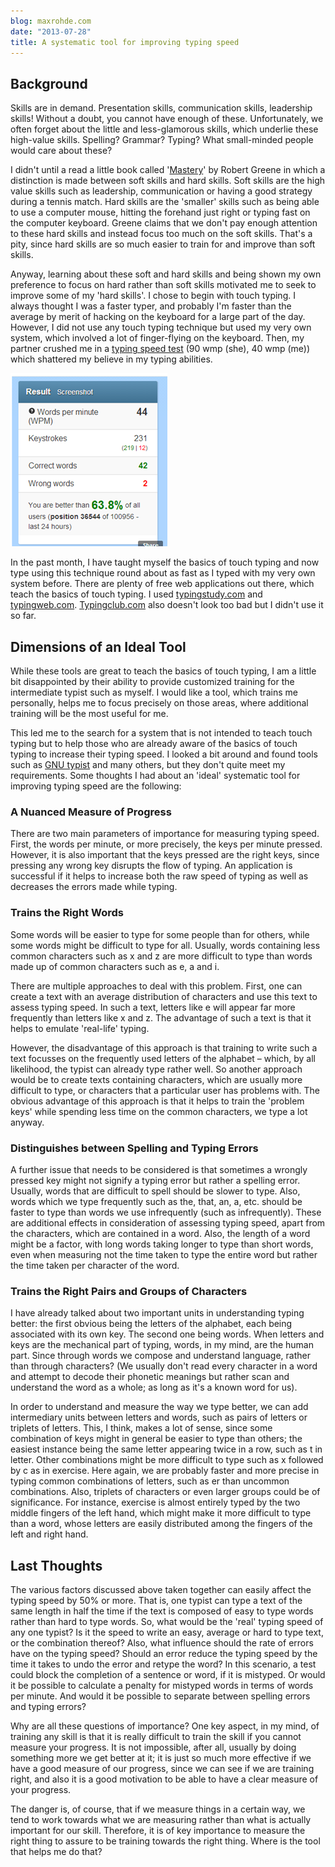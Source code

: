```yaml
---
blog: maxrohde.com
date: "2013-07-28"
title: A systematic tool for improving typing speed
---
```


## Background

Skills are in demand. Presentation skills, communication skills, leadership skills! Without a doubt, you cannot have enough of these. Unfortunately, we often forget about the little and less-glamorous skills, which underlie these high-value skills. Spelling? Grammar? Typing? What small-minded people would care about these?

I didn't until a read a little book called '[Mastery](<http://en.wikipedia.org/wiki/Mastery_(book)>)' by Robert Greene in which a distinction is made between soft skills and hard skills. Soft skills are the high value skills such as leadership, communication or having a good strategy during a tennis match. Hard skills are the 'smaller' skills such as being able to use a computer mouse, hitting the forehand just right or typing fast on the computer keyboard. Greene claims that we don't pay enough attention to these hard skills and instead focus too much on the soft skills. That's a pity, since hard skills are so much easier to train for and improve than soft skills.

Anyway, learning about these soft and hard skills and being shown my own preference to focus on hard rather than soft skills motivated me to seek to improve some of my 'hard skills'. I chose to begin with touch typing. I always thought I was a faster typer, and probably I'm faster than the average by merit of hacking on the keyboard for a large part of the day. However, I did not use any touch typing technique but used my very own system, which involved a lot of finger-flying on the keyboard. Then, my partner crushed me in a [typing speed test](http://10fastfingers.com/) (90 wmp (she), 40 wmp (me)) which shattered my believe in my typing abilities.

![](images/072813_0045_asystematic1.png)

In the past month, I have taught myself the basics of touch typing and now type using this technique round about as fast as I typed with my very own system before. There are plenty of free web applications out there, which teach the basics of touch typing. I used [typingstudy.com](http://www.typingstudy.com/) and [typingweb.com](http://www.typingweb.com/). [Typingclub.com](http://typingclub.com/typing-qwerty-en.html) also doesn't look too bad but I didn't use it so far.

## Dimensions of an Ideal Tool

While these tools are great to teach the basics of touch typing, I am a little bit disappointed by their ability to provide customized training for the intermediate typist such as myself. I would like a tool, which trains me personally, helps me to focus precisely on those areas, where additional training will be the most useful for me.

This led me to the search for a system that is not intended to teach touch typing but to help those who are already aware of the basics of touch typing to increase their typing speed. I looked a bit around and found tools such as [GNU typist](http://www.gnu.org/software/gtypist/) and many others, but they don't quite meet my requirements. Some thoughts I had about an 'ideal' systematic tool for improving typing speed are the following:

### A Nuanced Measure of Progress

There are two main parameters of importance for measuring typing speed. First, the words per minute, or more precisely, the keys per minute pressed. However, it is also important that the keys pressed are the right keys, since pressing any wrong key disrupts the flow of typing. An application is successful if it helps to increase both the raw speed of typing as well as decreases the errors made while typing.

### Trains the Right Words

Some words will be easier to type for some people than for others, while some words might be difficult to type for all. Usually, words containing less common characters such as x and z are more difficult to type than words made up of common characters such as e, a and i.

There are multiple approaches to deal with this problem. First, one can create a text with an average distribution of characters and use this text to assess typing speed. In such a text, letters like e will appear far more frequently than letters like x and z. The advantage of such a text is that it helps to emulate 'real-life' typing.

However, the disadvantage of this approach is that training to write such a text focusses on the frequently used letters of the alphabet – which, by all likelihood, the typist can already type rather well. So another approach would be to create texts containing characters, which are usually more difficult to type, or characters that a particular user has problems with. The obvious advantage of this approach is that it helps to train the 'problem keys' while spending less time on the common characters, we type a lot anyway.

### Distinguishes between Spelling and Typing Errors

A further issue that needs to be considered is that sometimes a wrongly pressed key might not signify a typing error but rather a spelling error. Usually, words that are difficult to spell should be slower to type. Also, words which we type frequently such as the, that, an, a, etc. should be faster to type than words we use infrequently (such as infrequently). These are additional effects in consideration of assessing typing speed, apart from the characters, which are contained in a word. Also, the length of a word might be a factor, with long words taking longer to type than short words, even when measuring not the time taken to type the entire word but rather the time taken per character of the word.

### Trains the Right Pairs and Groups of Characters

I have already talked about two important units in understanding typing better: the first obvious being the letters of the alphabet, each being associated with its own key. The second one being words. When letters and keys are the mechanical part of typing, words, in my mind, are the human part. Since through words we compose and understand language, rather than through characters? (We usually don't read every character in a word and attempt to decode their phonetic meanings but rather scan and understand the word as a whole; as long as it's a known word for us).

In order to understand and measure the way we type better, we can add intermediary units between letters and words, such as pairs of letters or triplets of letters. This, I think, makes a lot of sense, since some combination of keys might in general be easier to type than others; the easiest instance being the same letter appearing twice in a row, such as t in letter. Other combinations might be more difficult to type such as x followed by c as in exercise. Here again, we are probably faster and more precise in typing common combinations of letters, such as er than uncommon combinations. Also, triplets of characters or even larger groups could be of significance. For instance, exercise is almost entirely typed by the two middle fingers of the left hand, which might make it more difficult to type than a word, whose letters are easily distributed among the fingers of the left and right hand.

## Last Thoughts

The various factors discussed above taken together can easily affect the typing speed by 50% or more. That is, one typist can type a text of the same length in half the time if the text is composed of easy to type words rather than hard to type words. So, what would be the 'real' typing speed of any one typist? Is it the speed to write an easy, average or hard to type text, or the combination thereof? Also, what influence should the rate of errors have on the typing speed? Should an error reduce the typing speed by the time it takes to undo the error and retype the word? In this scenario, a test could block the completion of a sentence or word, if it is mistyped. Or would it be possible to calculate a penalty for mistyped words in terms of words per minute. And would it be possible to separate between spelling errors and typing errors?

Why are all these questions of importance? One key aspect, in my mind, of training any skill is that it is really difficult to train the skill if you cannot measure your progress. It is not impossible, after all, usually by doing something more we get better at it; it is just so much more effective if we have a good measure of our progress, since we can see if we are training right, and also it is a good motivation to be able to have a clear measure of your progress.

The danger is, of course, that if we measure things in a certain way, we tend to work towards what we are measuring rather than what is actually important for our skill. Therefore, it is of key importance to measure the right thing to assure to be training towards the right thing. Where is the tool that helps me do that?
